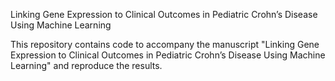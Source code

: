 Linking Gene Expression to Clinical Outcomes in Pediatric Crohn’s Disease Using Machine Learning 

This repository contains code to accompany the manuscript "Linking Gene Expression to Clinical Outcomes in Pediatric Crohn’s Disease Using Machine Learning" and reproduce the results.